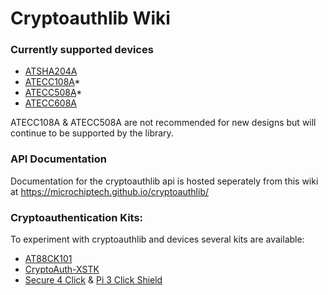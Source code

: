 # Cryptoauthlib Wiki

### Currently supported devices

- [ATSHA204A](http://www.microchip.com/ATSHA204A)
- [ATECC108A](http://www.microchip.com/ATECC108A)*
- [ATECC508A](http://www.microchip.com/ATECC508A)*
- [ATECC608A](http://www.microchip.com/ATECC608A)

ATECC108A & ATECC508A are not recommended for new designs but will continue to be
supported by the library. 

### API Documentation 
Documentation for the cryptoauthlib api is hosted seperately from this wiki at
https://microchiptech.github.io/cryptoauthlib/

### Cryptoauthentication Kits:

To experiment with cryptoauthlib and devices several kits are available:

- [AT88CK101](http://www.microchip.com/DevelopmentTools/ProductDetails/AT88CK101SK-MAH-XPRO)
- [CryptoAuth-XSTK](https://www.microchip.com/developmenttools/ProductDetails/DM320109)
- [Secure 4 Click](https://www.mikroe.com/secure-4-click) & [Pi 3 Click Shield](https://www.mikroe.com/pi-3-click-shield)
